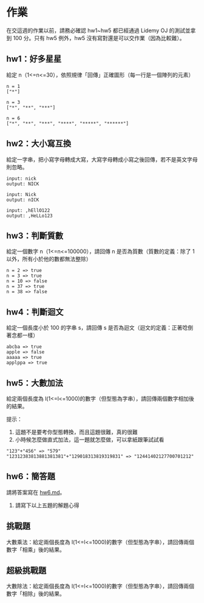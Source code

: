 # 作業

在交這週的作業以前，請務必確認 hw1~hw5 都已經通過 Lidemy OJ 的測試並拿到 100 分。只有 hw5 例外，hw5 沒有寫對還是可以交作業（因為比較難）。

## hw1：好多星星  
給定 n（1<=n<=30），依照規律「回傳」正確圖形（每一行是一個陣列的元素）

```
n = 1
["*"]

n = 3
["*", "**", "***"]

n = 6
["*", "**", "***", "****", "*****", "******"]
```

## hw2：大小寫互換
給定一字串，把小寫字母轉成大寫，大寫字母轉成小寫之後回傳，若不是英文字母則忽略。

```
input: nick
output: NICK

input: Nick
output: nICK

input: ,hEllO122
output: ,HeLLo123
```

## hw3：判斷質數
給定一個數字 n（1<=n<=100000），請回傳 n 是否為質數（質數的定義：除了 1 以外，所有小於他的數都無法整除）

```
n = 2 => true
n = 3 => true
n = 10 => false
n = 37 => true
n = 38 => false
```

## hw4：判斷迴文
給定一個長度小於 100 的字串 s，請回傳 s 是否為迴文（迴文的定義：正著唸倒著念都一樣）

```
abcba => true
apple => false
aaaaa => true
applppa => true
```

## hw5：大數加法
給定兩個長度為 l(1<=l<=1000)的數字（但型態為字串），請回傳兩個數字相加後的結果。  

提示：

1. 這題不是要考你型態轉換，而且這題很難，真的很難
2. 小時候怎麼做直式加法，這一題就怎麼做，可以拿紙跟筆試試看

```
"123"+"456" => "579"
"12312383813881381381"+"129018313819319831" => "12441402127700701212"
```

## hw6：簡答題
請將答案寫在 [hw6.md](hw6.md)。

1. 請寫下以上五題的解題心得

## 挑戰題

大數乘法：給定兩個長度為 l(1<=l<=1000)的數字（但型態為字串），請回傳兩個數字「相乘」後的結果。

## 超級挑戰題

大數除法：給定兩個長度為 l(1<=l<=1000)的數字（但型態為字串），請回傳兩個數字「相除」後的結果。